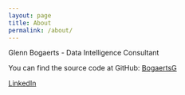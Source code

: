 ```yaml
---
layout: page
title: About
permalink: /about/
---
```


Glenn Bogaerts - Data Intelligence Consultant

You can find the source code at GitHub:
[BogaertsG](https://github.com/BogaertsG)

[LinkedIn](https://www.linkedin.com/in/glenn-bogaerts-26a7928b/)
